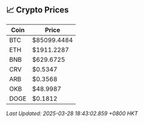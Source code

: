 ## 📈 Crypto Prices

| Coin | Price |
| ---- | ----- |
| BTC | $85099.4484 |
| ETH | $1911.2287 |
| BNB | $629.6725 |
| CRV | $0.5347 |
| ARB | $0.3568 |
| OKB | $48.9987 |
| DOGE | $0.1812 |

_Last Updated: 2025-03-28 18:43:02.859 +0800 HKT_